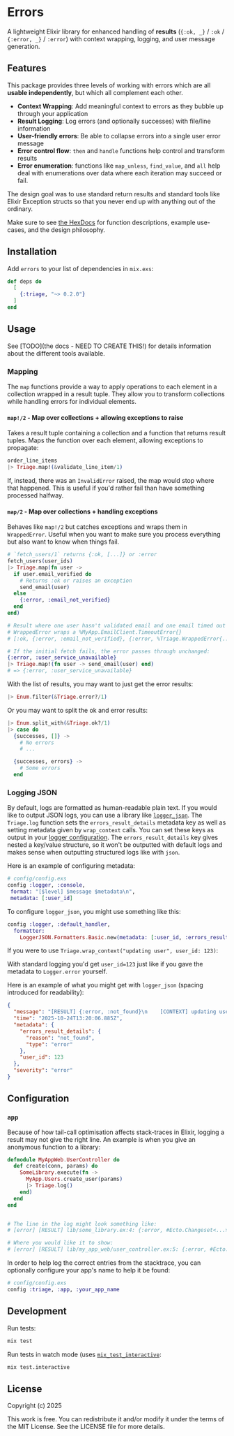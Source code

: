 # Errors

A lightweight Elixir library for enhanced handling of **results** (`{:ok, _}` / `:ok` / `{:error, _}` / `:error`) with context wrapping, logging, and user message generation.

## Features

This package provides three levels of working with errors which are all **usable independently**, but which all complement each other.

- **Context Wrapping**: Add meaningful context to errors as they bubble up through your application
- **Result Logging**: Log errors (and optionally successes) with file/line information
- **User-friendly errors**: Be able to collapse errors into a single user error message
- **Error control flow**: `then` and `handle` functions help control and transform results
- **Error enumeration**: functions like `map_unless`, `find_value`, and `all` help deal with enumerations over data where each iteration may succeed or fail.

The design goal was to use standard return results and standard tools like Elixir Exception structs so that you never end up with anything out of the ordinary.

Make sure to see [the HexDocs](https://hexdocs.pm/triage/) for function descriptions, example use-cases, and the design philosophy.

## Installation

Add `errors` to your list of dependencies in `mix.exs`:

```elixir
def deps do
  [
    {:triage, "~> 0.2.0"}
  ]
end
```

## Usage

See [TODO](the docs - NEED TO CREATE THIS!) for details information about the different tools available.

### Mapping

The `map` functions provide a way to apply operations to each element in a collection wrapped in a result tuple. They allow you to transform collections while handling errors for individual elements.

#### `map!/2` - Map over collections + allowing exceptions to raise

Takes a result tuple containing a collection and a function that returns result tuples. Maps the function over each element, allowing exceptions to propagate:

```elixir
order_line_items
|> Triage.map!(&validate_line_item/1)
```

If, instead, there was an `InvalidError` raised, the map would stop where that happened. This is useful if you'd rather fail than have something processed halfway.

#### `map/2` - Map over collections + handling exceptions

Behaves like `map!/2` but catches exceptions and wraps them in `WrappedError`.  Useful when you want to make sure you process everything but also want to know when things fail.

```elixir
# `fetch_users/1` returns {:ok, [...]} or :error
fetch_users(user_ids)
|> Triage.map(fn user ->
  if user.email_verified do
    # Returns :ok or raises an exception
    send_email(user)
  else
    {:error, :email_not_verified}
  end
end)

# Result where one user hasn't validated email and one email timed out while sending
# WrappedError wraps a %MyApp.EmailClient.TimeoutError{}
# [:ok, {:error, :email_not_verified}, {:error, %Triage.WrappedError{...}}]

# If the initial fetch fails, the error passes through unchanged:
{:error, :user_service_unavailable}
|> Triage.map!(fn user -> send_email(user) end)
# => {:error, :user_service_unavailable}
```

With the list of results, you may want to just get the error results:

```elixir
|> Enum.filter(&Triage.error?/1)
```

Or you may want to split the ok and error results:

```elixir
|> Enum.split_with(&Triage.ok?/1)
|> case do
  {successes, []} ->
    # No errors
    # ...

  {successes, errors} ->
    # Some errors
  end
```

### Logging JSON

By default, logs are formatted as human-readable plain text. If you would like to output JSON logs, you can use a library like [`logger_json`](https://github.com/Nebo15/logger_json). The `Triage.log` function sets the `errors_result_details` metadata key as well as setting metadata given by `wrap_context` calls.  You can set these keys as output in your [logger configuration](https://hexdocs.pm/logger/Logger.html#module-metadata).  The `errors_result_details` key gives nested a key/value structure, so it won't be outputted with default logs and makes sense when outputting structured logs like with `json`.

Here is an example of configuring metadata:

```elixir
# config/config.exs
config :logger, :console,
 format: "[$level] $message $metadata\n",
 metadata: [:user_id]
```

To configure `logger_json`, you might use something like this:

```elixir
config :logger, :default_handler,
  formatter:
    LoggerJSON.Formatters.Basic.new(metadata: [:user_id, :errors_result_details])
```

If you were to use `Triage.wrap_context("updating user", user_id: 123)`:

With standard logging you'd get `user_id=123` just like if you gave the metadata to `Logger.error` yourself.

Here is an example of what you might get with `logger_json` (spacing introduced for readability):

```json
{
  "message": "[RESULT] {:error, :not_found}\n    [CONTEXT] updating user %{user_id: 123}",
  "time": "2025-10-24T13:20:06.885Z",
  "metadata": {
    "errors_result_details": {
      "reason": "not_found",
      "type": "error"
    },
    "user_id": 123
  },
  "severity": "error"
}
```

## Configuration

### `app`

Because of how tail-call optimisation affects stack-traces in Elixir, logging a result may not give the right line.  An example is when you give an anonymous function to a library:

```elixir
defmodule MyAppWeb.UserController do
  def create(conn, params) do
    SomeLibrary.execute(fn ->
      MyApp.Users.create_user(params)
      |> Triage.log()
    end)
  end
end


# The line in the log might look something like:
# [error] [RESULT] lib/some_library.ex:4: {:error, #Ecto.Changeset<...>}

# Where you would like it to show:
# [error] [RESULT] lib/my_app_web/user_controller.ex:5: {:error, #Ecto.Changeset<...>}
```

In order to help log the correct entries from the stacktrace, you can optionally configure your app's name to help it be found:

```elixir
# config/config.exs
config :triage, :app, :your_app_name
```

## Development

Run tests:

```bash
mix test
```

Run tests in watch mode (uses [`mix_test_interactive`](https://hex.pm/packages/mix_test_interactive):

```bash
mix test.interactive
```

## License

Copyright (c) 2025

This work is free. You can redistribute it and/or modify it under the
terms of the MIT License. See the LICENSE file for more details.
